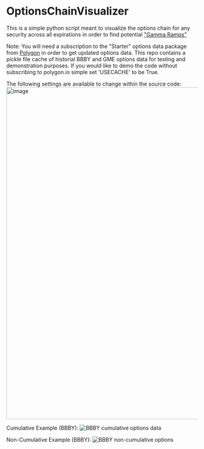 # OptionsChainVisualizer

This is a simple python script meant to visualize the options chain for any security across all expirations in order to find potential ["Gamma Ramps"](https://www.investopedia.com/terms/g/gamma-hedging.asp)

Note: You will need a subscription to the "Starter" options data package from [Polygon](https://polygon.io/pricing) in order to get updated options data. This repo contains a pickle file cache of historial BBBY and GME options data for testing and demonstration purposes. If you would like to demo the code without subscribing to polygon.io simple set 'USECACHE' to be True.

The following settings are available to change within the source code:
<img width="875" alt="image" src="https://user-images.githubusercontent.com/40746816/188523254-2e57fa78-1823-4b17-aef0-6a38c5d8198f.png">

Cumulative Example (BBBY):
![BBBY cumulative options data](https://user-images.githubusercontent.com/40746816/188523279-37467d21-b12a-4e50-8fc0-3193d5012c8c.png)


Non-Cumulative Example (BBBY):
![BBBY non-cumulative options](https://user-images.githubusercontent.com/40746816/188523284-43cbb5bb-e27e-4fac-9e63-f6fa07b41f19.png)

